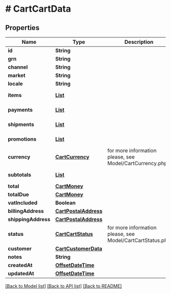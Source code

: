# # CartCartData


## Properties 


Name | Type | Description | Notes
------------ | ------------- | ------------- | -------------
**id**| **String** |   | [optional]
**grn**| **String** |   | [optional]
**channel**| **String** |   | [optional]
**market**| **String** |   | [optional]
**locale**| **String** |   | [optional]
**items**| [**List<CartCartItem>**](CartCartItem.md) |   | [optional] [default to new ArrayList<>()]
**payments**| [**List<CartPaymentData>**](CartPaymentData.md) |   | [optional] [default to new ArrayList<>()]
**shipments**| [**List<CartShipmentData>**](CartShipmentData.md) |   | [optional] [default to new ArrayList<>()]
**promotions**| [**List<CartPromotionData>**](CartPromotionData.md) |   | [optional] [default to new ArrayList<>()]
**currency**| [**CartCurrency**](CartCurrency.md) |  for more information please, see Model/CartCurrency.php  | [optional] [default to CartCurrency.XXX]
**subtotals**| [**List<CartCartSubtotal>**](CartCartSubtotal.md) |   | [optional] [default to new ArrayList<>()]
**total**| [**CartMoney**](CartMoney.md) |   | [optional]
**totalDue**| [**CartMoney**](CartMoney.md) |   | [optional]
**vatIncluded**| **Boolean** |   | [optional]
**billingAddress**| [**CartPostalAddress**](CartPostalAddress.md) |   | [optional]
**shippingAddress**| [**CartPostalAddress**](CartPostalAddress.md) |   | [optional]
**status**| [**CartCartStatus**](CartCartStatus.md) |  for more information please, see Model/CartCartStatus.php  | [optional] [default to CartCartStatus.UNKNOWN]
**customer**| [**CartCustomerData**](CartCustomerData.md) |   | [optional]
**notes**| **String** |   | [optional]
**createdAt**| [**OffsetDateTime**](OffsetDateTime.md) |   | [optional]
**updatedAt**| [**OffsetDateTime**](OffsetDateTime.md) |   | [optional]


[[Back to Model list]](../../README.md#models) [[Back to API list]](../../README.md#endpoints) [[Back to README]](../../README.md)

